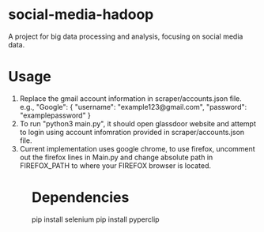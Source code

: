 # social-media-hadoop
A project for big data processing and analysis, focusing on social media data. 

# Usage
<ol>
<li> Replace the gmail account information in scraper/accounts.json file. 
e.g., "Google": {
        "username": "example123@gmail.com",
        "password": "examplepassword"
    } </li>
<li> To run "python3 main.py", it should open glassdoor website and attempt to login using account infomration provided in scraper/accounts.json file. </li>
<li> Current implementation uses google chrome, to use firefox, uncomment out the firefox lines in Main.py and change absolute path in FIREFOX_PATH to where your FIREFOX browser is located. 
<ol>

# Dependencies
pip install selenium
pip install pyperclip
